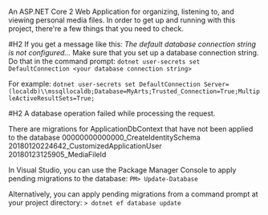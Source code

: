An ASP.NET Core 2 Web Application for organizing, listening to, and viewing personal media files. 
In order to get up and running with this project, there're a few things that you need to check.

#H2 If you get a message like this: *The default database connection string is not configured...*
Make sure that you set up a database connection string. Do that in the command prompt:
```dotnet user-secrets set DefaultConnection <your database connection string>```

For example:
```dotnet user-secrets set DefaultConnection Server=(localdb)\\mssqllocaldb;Database=MyArts;Trusted_Connection=True;MultipleActiveResultSets=True;```

#H2 A database operation failed while processing the request.

There are migrations for ApplicationDbContext that have not been applied to the database
00000000000000_CreateIdentitySchema
20180120224642_CustomizedApplicationUser
20180123125905_MediaFileId

In Visual Studio, you can use the Package Manager Console to apply pending migrations to the database:
`PM> Update-Database`

Alternatively, you can apply pending migrations from a command prompt at your project directory:
`> dotnet ef database update`

